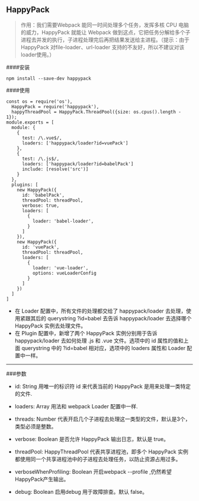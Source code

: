 ## HappyPack

>作用：我们需要Webpack 能同一时间处理多个任务，发挥多核 CPU 电脑的威力，HappyPack 就能让 Webpack 做到这点，它把任务分解给多个子进程去并发的执行，子进程处理完后再把结果发送给主进程。（提示：由于HappyPack 对file-loader、url-loader 支持的不友好，所以不建议对该loader使用。）

####安装
```
npm install --save-dev happypack
```
####使用
```
const os = require('os'),
  HappyPack = require('happypack'),
  happyThreadPool = HappyPack.ThreadPool({size: os.cpus().length - 1});
module.exports = [
  module: {
    {
      test: /\.vue$/,
      loaders: ['happypack/loader?id=vuePack']
    },
    {
      test: /\.js$/,
      loaders: ['happypack/loader?id=babelPack']
      include: [resolve('src')]
    }
  },
  plugins: [
    new HappyPack({
      id: 'babelPack',
      threadPool: threadPool,
      verbose: true,
      loaders: [
        {
          loader: 'babel-loader',
        }
      ]
    }),
    new HappyPack({
      id: 'vuePack',
      threadPool: threadPool,
      loaders: [
        {
          loader: 'vue-loader',
          options: vueLoaderConfig
        }
      ]
    })
  ]
]
```
* 在 Loader 配置中，所有文件的处理都交给了 happypack/loader 去处理，使用紧跟其后的 querystring ?id=babel 去告诉 happypack/loader 去选择哪个 HappyPack 实例去处理文件。
* 在 Plugin 配置中，新增了两个 HappyPack 实例分别用于告诉 happypack/loader 去如何处理 .js 和 .vue 文件。选项中的 id 属性的值和上面 querystring 中的 ?id=babel 相对应，选项中的 loaders 属性和 Loader 配置中一样。

***

###参数
* id: String 用唯一的标识符 id 来代表当前的 HappyPack 是用来处理一类特定的文件.

* loaders: Array 用法和 webpack Loader 配置中一样.

* threads: Number 代表开启几个子进程去处理这一类型的文件，默认是3个，类型必须是整数。

* verbose: Boolean 是否允许 HappyPack 输出日志，默认是 true。

* threadPool: HappyThreadPool 代表共享进程池，即多个 HappyPack 实例都使用同一个共享进程池中的子进程去处理任务，以防止资源占用过多。

* verboseWhenProfiling: Boolean 开启webpack --profile ,仍然希望HappyPack产生输出。

* debug: Boolean  启用debug 用于故障排查。默认 false。